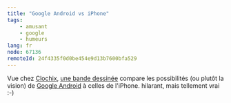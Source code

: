 ```yaml
---
title: "Google Android vs iPhone"
tags:
    - amusant
    - google
    - humeurs
lang: fr
node: 67136
remoteId: 24f4335f0d0be454e9d13b7600bfa529
---
```


Vue chez [Clochix](http://www.clochix.net/post/2008/09/24/Apple-c-est-fini), [une bande dessinée](http://www.geekculture.com/joyoftech/joyarchives/1154.html) compare les possibilités (ou plutôt la vision) de [Google Android](http://code.google.com/android/) à celles de l'iPhone. hilarant, mais tellement vrai :-)

